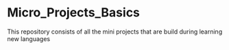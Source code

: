 # Micro_Projects_Basics
This repository consists of all the mini projects that are build during learning new languages
